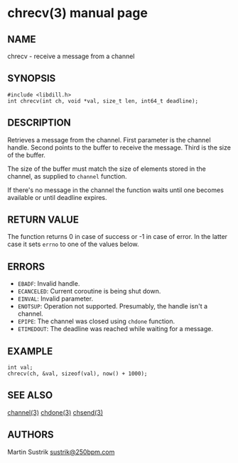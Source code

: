 # chrecv(3) manual page

## NAME

chrecv - receive a message from a channel

## SYNOPSIS

```
#include <libdill.h>
int chrecv(int ch, void *val, size_t len, int64_t deadline);
```

## DESCRIPTION

Retrieves a message from the channel. First parameter is the channel handle. Second points to the buffer to receive the message. Third is the size of the buffer.

The size of the buffer must match the size of elements stored in the channel, as supplied to `channel` function.

If there's no message in the channel the function waits until one becomes available or until deadline expires.

## RETURN VALUE

The function returns 0 in case of success or -1 in case of error. In the latter case it sets `errno` to one of the values below.

## ERRORS

* `EBADF`: Invalid handle.
* `ECANCELED`: Current coroutine is being shut down.
* `EINVAL`: Invalid parameter.
* `ENOTSUP`: Operation not supported. Presumably, the handle isn't a channel.
* `EPIPE`: The channel was closed using `chdone` function.
* `ETIMEDOUT`: The deadline was reached while waiting for a message.

## EXAMPLE

```
int val;
chrecv(ch, &val, sizeof(val), now() + 1000);
```

## SEE ALSO

[channel(3)](channel.html)
[chdone(3)](chdone.html)
[chsend(3)](chsend.html)

## AUTHORS

Martin Sustrik <sustrik@250bpm.com>

